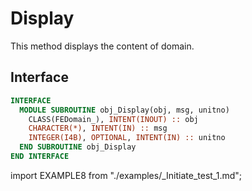 # Display

This method displays the content of domain.

## Interface

<Tabs>
<TabItem value="interface" label="Interface" default>

```fortran
INTERFACE
  MODULE SUBROUTINE obj_Display(obj, msg, unitno)
    CLASS(FEDomain_), INTENT(INOUT) :: obj
    CHARACTER(*), INTENT(IN) :: msg
    INTEGER(I4B), OPTIONAL, INTENT(IN) :: unitno
  END SUBROUTINE obj_Display
END INTERFACE
```

</TabItem>

<TabItem value="example" label="example">

import EXAMPLE8 from "./examples/_Initiate_test_1.md";

<EXAMPLE8 />

</TabItem>

<TabItem value="close" label="↢ close">

</TabItem>
</Tabs>

